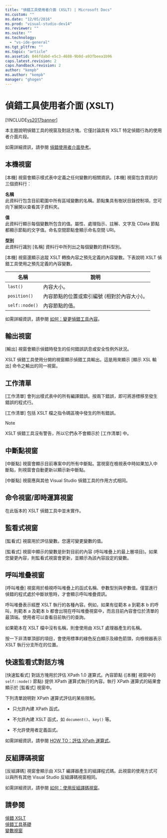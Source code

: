 ```yaml
---
title: "偵錯工具使用者介面 (XSLT) | Microsoft Docs"
ms.custom: ""
ms.date: "12/05/2016"
ms.prod: "visual-studio-dev14"
ms.reviewer: ""
ms.suite: ""
ms.technology: 
  - "vs-ide-general"
ms.tgt_pltfrm: ""
ms.topic: "article"
ms.assetid: 846fdabd-e5c3-4688-9b0d-a93fbeea1b96
caps.latest.revision: 2
caps.handback.revision: 2
author: "kempb"
ms.author: "kempb"
manager: "ghogen"
---
```

# 偵錯工具使用者介面 (XSLT)
[!INCLUDE[vs2017banner](../code-quality/includes/vs2017banner.md)]

本主題說明偵錯工具的視窗及對話方塊。它僅討論具有 XSLT 特定偵錯行為的使用者介面片段。  
  
 如需詳細資訊，請參閱 [偵錯使用者介面參考](../debugger/debugging-user-interface-reference.md)。  
  
## 本機視窗  
 \[本機\] 視窗會顯示樣式表中定義之任何變數的相關資訊。\[本機\] 視窗包含資訊的三個資料行：  
  
 **名稱**  
 此資料行包含目前範圍中所有區域變數的名稱。節點集具有樹狀目錄控制項，您可向下展開以查看其子資料夾。  
  
 **值**  
 此資料行顯示每個變數所包含的值。屬性、處理指示、註解、文字及 CData 節點都顯示節點的文字值。命名空間節點會顯示命名空間 URI。  
  
 **型別**  
 此資料行識別 \[名稱\] 資料行中所列出之每個變數的資料型別。  
  
 \[本機\] 視窗還顯示追蹤 XSLT 轉換內容之預先定義的內容變數。下表說明 XSLT 偵錯工具使用之預先定義的內容變數。  
  
|名稱|說明|  
|--------|--------|  
|`last()`|內容大小。|  
|`position()`|內容節點的位置或索引編號 \(相對於內容大小\)。|  
|`self::node()`|內容節點的值。|  
  
 如需詳細資訊，請參閱 [如何：變更偵錯工具內容](../Topic/How%20to:%20Change%20the%20Debugger%20Context.md)。  
  
## 輸出視窗  
 \[輸出\] 視窗會顯示偵錯時發生的任何錯誤訊息或安全性例外狀況。  
  
 XSLT 偵錯工具使用分開的視窗顯示偵錯工具輸出。這是用來顯示 \[顯示 XSL 輸出\] 命令之輸出的同一視窗。  
  
## 工作清單  
 \[工作清單\] 會列出樣式表中的所有編譯錯誤。按兩下錯誤，即可將游標移至發生錯誤的程式行。  
  
 \[工作清單\] 包括 XSLT 檔之指令碼區塊中發生的所有錯誤。  
  
> [!NOTE]
>  XSLT 偵錯工具沒有警告，所以它們永不會顯示於 \[工作清單\] 中。  
  
## 中斷點視窗  
 \[中斷點\] 視窗會顯示目前專案中的所有中斷點。當視窗在檢視表中時如果加入中斷點，則視窗會自動更新以顯示新中斷點。  
  
 \[中斷點\] 視窗應與其他 Visual Studio 偵錯工具的作用方式相同。  
  
## 命令視窗\/即時運算視窗  
 在此版本的 XSLT 偵錯工具中並未實作。  
  
## 監看式視窗  
 \[監看式\] 視窗用於評估變數。您還可變更變數的值。  
  
 \[監看式\] 視窗中顯示的變數是針對目前的內容 \(呼叫堆疊上的最上層項目\)。如果您變更內容，則監看式視窗會更新，並顯示為該內容設定的變數。  
  
## 呼叫堆疊視窗  
 \[呼叫堆疊\] 視窗用於檢視呼叫堆疊上的函式名稱、參數型別與參數值。僅當進行偵錯的程式處於中斷狀態時，才會顯示呼叫堆疊資訊。  
  
 呼叫堆疊表示經歷 XSLT 執行的各種內容。例如，如果有從範本 a 到範本 b 的呼叫，則範本 a 及範本 b 都會出現在呼叫堆疊視窗中，而且目前內容會位於清單的最頂端。使用者可以查看目前執行的查詢。  
  
 如果範本在 XSLT 檔中沒有名稱，則會使用由 XSLT 處理器產生的名稱。  
  
 按一下非清單頂部的項目，會使用標準的綠色反白顯示及綠色箭頭，向檢視器表示 XSLT 執行分支所在的位置。  
  
## 快速監看式對話方塊  
 \[快速監看式\] 對話方塊用於評估 XPath 1.0 運算式。內容節點 \(\[本機\] 視窗中的 `self::node()` 節點\) 提供 XPath 運算式執行的內容。執行 XPath 運算式的結果會顯示於 \[監看式\] 視窗中。  
  
 下列清單說明對 XPath 運算式評估的某些限制。  
  
-   只允許內建 XPath 函式。  
  
-   不允許內建 XSLT 函式，如 `document()`、`key()` 等。  
  
-   不允許使用者定義函式。  
  
 如需詳細資訊，請參閱 [HOW TO：評估 XPath 運算式](../xml-tools/how-to-evaluate-an-xpath-expression.md)。  
  
## 反組譯碼視窗  
 \[反組譯碼\] 視窗會顯示由 XSLT 編譯器產生的組譯程式碼。此視窗的使用方式可以與所有其他 Visual Studio 反組譯碼視窗相同。  
  
 如需詳細資訊，請參閱 [如何：使用反組譯碼視窗](../debugger/how-to-use-the-disassembly-window.md)。  
  
## 請參閱  
 [偵錯 XSLT](../xml-tools/debugging-xslt.md)   
 [偵錯工具基礎](../debugger/debugger-basics.md)   
 [變數視窗](../Topic/Variable%20Windows.md)